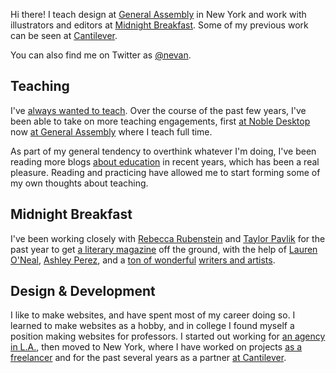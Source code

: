 ---
---


Hi there! I teach design at [General Assembly](http://generalassemb.ly/) in New York and work with illustrators and editors at [Midnight Breakfast](http://midnightbreakfast.com/). Some of my previous work can be seen at [Cantilever](http://cantilever.co/work/).

You can also find me on Twitter as [@nevan](https://twitter.com/nevan).


Teaching
--------

I've [always wanted to teach](/teaching/). Over the course of the past few years, I've been able to take on more teaching engagements, first [at Noble Desktop](/noble/) now [at General Assembly](/ga/) where I teach full time.

As part of my general tendency to overthink whatever I'm doing, I've been reading more blogs [about education](/education/) in recent years, which has been a real pleasure. Reading and practicing have allowed me to start forming some of my own thoughts about teaching.


Midnight Breakfast
------------------

I've been working closely with [Rebecca Rubenstein](http://rebeccarubenstein.com) and [Taylor Pavlik](https://twitter.com/FTPavlik) for the past year to get [a literary magazine](/publishing/) off the ground, with the help of [Lauren O'Neal](https://twitter.com/laureneoneal), [Ashley Perez](https://twitter.com/artscollide), and a [ton of wonderful](/midnightbreakfast/) [writers and artists](http://midnightbreakfast.com/contributors).


Design & Development
--------------------

I like to make websites, and have spent most of my career doing so. I learned to make websites as a hobby, and in college I found myself a position making websites for professors. I started out working for [an agency in L.A.](/la/), then moved to New York, where I have worked on projects [as a freelancer](/freelance/) and for the past several years as a partner [at Cantilever](/cantilever/).